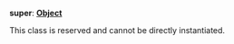 **super**: **[Object](../gravity/object.md)**

This class is reserved and cannot be directly instantiated.







